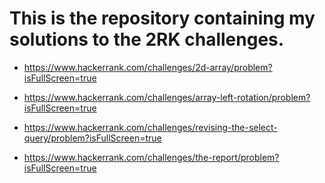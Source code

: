 # This is the repository containing my solutions to the 2RK challenges.

- https://www.hackerrank.com/challenges/2d-array/problem?isFullScreen=true

- https://www.hackerrank.com/challenges/array-left-rotation/problem?isFullScreen=true

- https://www.hackerrank.com/challenges/revising-the-select-query/problem?isFullScreen=true

- https://www.hackerrank.com/challenges/the-report/problem?isFullScreen=true